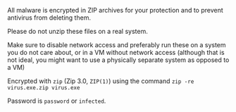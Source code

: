 All malware is encrypted in ZIP archives for your protection and to prevent antivirus from deleting them.

Please do not unzip these files on a real system.

Make sure to disable network access and preferably run these on a system you do not care about, or in a VM without network access (although that is not ideal, you might want to use a physically separate system as opposed to a VM)

Encrypted with `zip` (Zip 3.0, `ZIP(1)`) using the command `zip -re virus.exe.zip virus.exe`

Password is `password` or `infected`.
